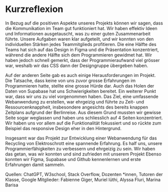 # Kurzreflexion

In Bezug auf die positiven Aspekte unseres Projekts können wir sagen, dass die Kommunikation im Team gut funktioniert hat. Wir haben effektiv Ideen und Informationen ausgetauscht, was zu einer guten Zusammenarbeit führte. Unsere Aufgaben waren klar aufgeteilt, und wir konnten von den individuellen Stärken jedes Teammitglieds profitieren. Die eine Hälfte des Teams hat sich auf das Design in Figma und die Präsentation konzentriert, während die andere Hälfte sich dem Programmieren gewidmet hat. Wir haben jedoch schnell gemerkt, dass der Programmieraufwand viel grösser war, weshalb wir das CSS dann der Designgruppe übergeben haben. 

Auf der anderen Seite gab es auch einige Herausforderungen im Projekt. Die Tatsache, dass keine von uns zuvor grosse Erfahrungen im Programmieren hatte, stellte eine grosse Hürde dar. Auch das Holen der Daten von Supabase hat uns Schwierigkeiten bereitet. Ein weiterer Punkt war, dass wir uns zu viel vorgenommen haben. Das Ziel, eine umfassende Webanwendung zu erstellen, war ehrgeizig und führte zu Zeit- und Ressourcenknappheit, insbesondere angesichts des bereits knappen Zeitplans aufgrund der Berlinreise. Aus diesem Grund mussten wir gewisse Seite sogar weglassen und haben uns schliesslich auf 4 Seiten konzentriert. Wir haben uns vor allem auf die Funktionalität fokussiert und so rückte zum Beispiel das responsive Design eher in den Hintergrund. 

Insgesamt war das Projekt zur Entwicklung einer Webanwendung für das Recycling von Elektroschrott eine spannende Erfahrung. Es half uns, unsere Programmierfähigkeiten zu verbessern und ehrgeizig zu sein. Wir haben das getan, was wir konnten und sind zufrieden mit unserem Projekt Ebenso konnten wir Figma, Supabase und Github kennenlernen und erste Erfahrungen damit sammeln.

Quellen:	ChatGPT, W3school, Stack Overflow, Dozenten *innen, Tutoren der Klasse, Google
Mitglieder: Fabienne Giger, Muriel lüthi, Alyssa Fluri, Marina Barisa

